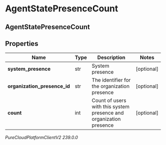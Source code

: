# AgentStatePresenceCount

## AgentStatePresenceCount

## Properties

|Name | Type | Description | Notes|
|------------ | ------------- | ------------- | -------------|
| **system_presence** | str | System presence | [optional] |
| **organization_presence_id** | str | The identifier for the organization presence | [optional] |
| **count** | int | Count of users with this system presence and organization presence | [optional] |



_PureCloudPlatformClientV2 239.0.0_
